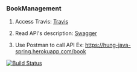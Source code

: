 ### BookManagement

1. Access Travis: [Travis](https://travis-ci.org/hungqtc/BookManagement/builds/629269677)

1. Read API's description: [Swagger](https://hung-java-spring.herokuapp.com/swagger-ui.html)

1. Use Postman to call API
Ex: https://hung-java-spring.herokuapp.com/book


[![Build Status](https://travis-ci.org/hungqtc/BookManagement.svg?branch=master)](https://travis-ci.org/hungqtc/BookManagement)


 
